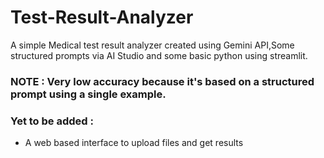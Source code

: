 # Test-Result-Analyzer
A simple Medical test result analyzer created using Gemini API,Some structured prompts via AI Studio and some basic python using streamlit.
### NOTE : Very low accuracy because it's based on a structured prompt using a single example.

### Yet to be added : 
- A web based interface to upload files and get results
